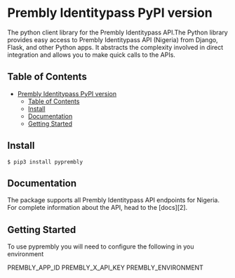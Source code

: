 # Prembly Identitypass PyPI version 

The python client library for the Prembly Identitypass API.The Python library provides easy access to Prembly Identitypass API (Nigeria) from Django, Flask, and other Python apps. It abstracts the complexity involved in direct integration and allows you to make quick calls to the APIs.


## Table of Contents

- [Prembly Identitypass PyPI version](#prembly-identitypass-pypi-version)
  - [Table of Contents](#table-of-contents)
  - [Install](#install)
  - [Documentation](#documentation)
  - [Getting Started](#getting-started)


## Install

```console
$ pip3 install pyprembly
```
## Documentation

The package supports all Prembly Identitypass API endpoints for Nigeria.  For complete information about
the API, head to the [docs][2].

## Getting Started

To use pyprembly you will need to configure the following in you environment

PREMBLY_APP_ID
PREMBLY_X_API_KEY
PREMBLY_ENVIRONMENT